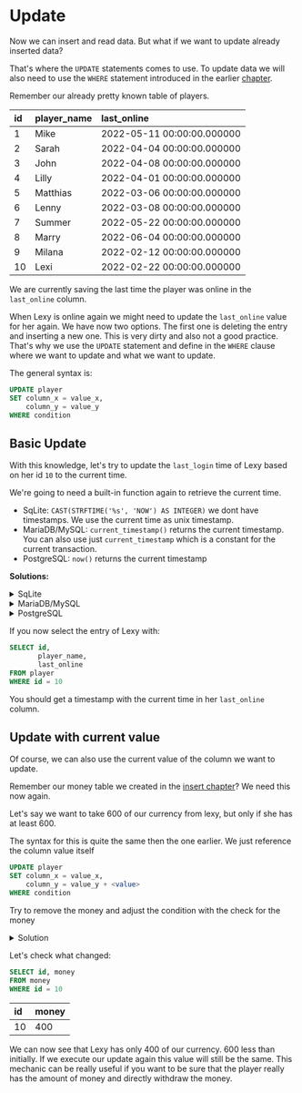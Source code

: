 # Update

Now we can insert and read data. But what if we want to update already inserted data?

That's where the `UPDATE` statements comes to use. To update data we will also need to use the `WHERE` statement
introduced in the earlier [chapter](../02/select.md#where).

Remember our already pretty known table of players.

| id  | player\_name | last\_online               |
|:----|:-------------|:---------------------------|
| 1   | Mike         | 2022-05-11 00:00:00.000000 |
| 2   | Sarah        | 2022-04-04 00:00:00.000000 |
| 3   | John         | 2022-04-08 00:00:00.000000 |
| 4   | Lilly        | 2022-04-01 00:00:00.000000 |
| 5   | Matthias     | 2022-03-06 00:00:00.000000 |
| 6   | Lenny        | 2022-03-08 00:00:00.000000 |
| 7   | Summer       | 2022-05-22 00:00:00.000000 |
| 8   | Marry        | 2022-06-04 00:00:00.000000 |
| 9   | Milana       | 2022-02-12 00:00:00.000000 |
| 10  | Lexi         | 2022-02-22 00:00:00.000000 |

We are currently saving the last time the player was online in the `last_online` column.

When Lexy is online again we might need to update the `last_online` value for her again. We have now two options. The
first one is deleting the entry and inserting a new one. This is very dirty and also not a good practice. That's why we
use the `UPDATE` statement and define in the `WHERE` clause where we want to update and what we want to update.

The general syntax is:

```sql
UPDATE player
SET column_x = value_x,
    column_y = value_y
WHERE condition
```

## Basic Update

With this knowledge, let's try to update the `last_login` time of Lexy based on her id `10` to the current time.

We're going to need a built-in function again to retrieve the current time.

- SqLite: `CAST(STRFTIME('%s', 'NOW') AS INTEGER)` we dont have timestamps. We use the current time as unix timestamp.
- MariaDB/MySQL: `current_timestamp()` returns the current timestamp. You can also use just `current_timestamp` which is
  a constant for the current transaction.
- PostgreSQL: `now()` returns the current timestamp

**Solutions:**

<details>
<summary>SqLite</summary>


```sql
UPDATE player
SET last_online = CAST(strftime('%s', 'NOW') AS INTEGER)
WHERE id = 10;
```

</details>

<details>
<summary>MariaDB/MySQL</summary>

```sql
UPDATE player
SET last_online = CURRENT_TIMESTAMP
WHERE id = 10;
```

</details>

<details>
<summary>PostgreSQL</summary>

```sql
UPDATE player
SET last_online = NOW()
WHERE id = 10;
```

</details>

If you now select the entry of Lexy with:

```sql
SELECT id,
       player_name,
       last_online
FROM player
WHERE id = 10
```

You should get a timestamp with the current time in her `last_online` column.

## Update with current value

Of course, we can also use the current value of the column we want to update.

Remember our money table we created in the [insert chapter](../02/insert.md#create-tables-with-content)? We need this
now again.

Let's say we want to take 600 of our currency from lexy, but only if she has at least 600.

The syntax for this is quite the same then the one earlier. We just reference the column value itself

```sql
UPDATE player
SET column_x = value_x,
    column_y = value_y + <value>
WHERE condition
```

Try to remove the money and adjust the condition with the check for the money



<details>
<summary>Solution</summary>

```sql
UPDATE money
SET money = money - 600
WHERE id = 10
  AND money >= 600
```

</details>


Let's check what changed:

```sql
SELECT id, money
FROM money
WHERE id = 10
```

| id  | money |
|:----|:------|
| 10  | 400   |

We can now see that Lexy has only 400 of our currency. 600 less than initially. If we execute our update again this 
value will still be the same. This mechanic can be really useful if you want to be sure that the player really has 
the amount of money and directly withdraw the money.
